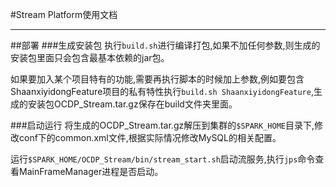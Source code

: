 #Stream Platform使用文档
***
##部署
###生成安装包
执行`build.sh`进行编译打包,如果不加任何参数,则生成的安装包里面只会包含最基本依赖的jar包。

如果要加入某个项目特有的功能,需要再执行脚本的时候加上参数,例如要包含ShaanxiyidongFeature项目的私有特性执行`build.sh ShaanxiyidongFeature`,生成的安装包OCDP_Stream.tar.gz保存在build文件夹里面。

###启动运行
将生成的OCDP_Stream.tar.gz解压到集群的`$SPARK_HOME`目录下,修改conf下的common.xml文件,根据实际情况修改MySQL的相关配置。

运行`$SPARK_HOME/OCDP_Stream/bin/stream_start.sh`启动流服务,执行`jps`命令查看MainFrameManager进程是否启动。